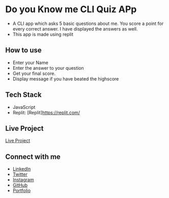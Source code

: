 # Do you Know me CLI Quiz APp

- A CLI app which asks 5 basic questions about me. You score a point for every correct answer. I have displayed the answers as well.
- This app is made using replit

## How to use

- Enter your Name
- Enter the answer to your question
- Get your final score.
- Display message if you have beated the highscore

## Tech Stack

- JavaScript
- Replit: [Replit]https://replit.com/

## Live Project

[Live Project](https://replit.com/@WadadParker/Do-You-Know-Me-Quiz-App?embed=1&output=1)


## Connect with me

- [LinkedIn](https://in.linkedin.com/in/wadad-parker-5570671b5)
- [Twitter](https://twitter.com/wadadparker)
- [Instagram](https://www.instagram.com/wadad_parker/)
- [GitHub](https://github.com/WadadParker)
- [Portfolio](https://wadad-parker.netlify.app/)
